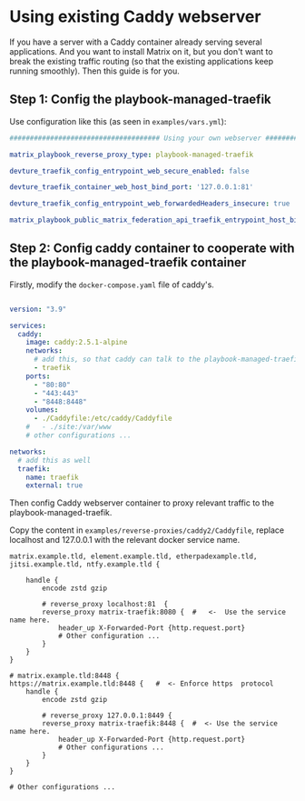 
# Using existing Caddy webserver

If you have a server with a Caddy container already serving several applications. And you want to install Matrix on it, but  you don't want to break the existing traffic routing (so that the existing applications keep running smoothly). Then this guide is for you.

## Step 1: Config the playbook-managed-traefik

Use configuration like this (as seen in `examples/vars.yml`):

```yaml
##################################### Using your own webserver ###############################################

matrix_playbook_reverse_proxy_type: playbook-managed-traefik

devture_traefik_config_entrypoint_web_secure_enabled: false

devture_traefik_container_web_host_bind_port: '127.0.0.1:81'

devture_traefik_config_entrypoint_web_forwardedHeaders_insecure: true

matrix_playbook_public_matrix_federation_api_traefik_entrypoint_host_bind_port: '127.0.0.1:8449'

```

## Step 2: Config caddy container to cooperate with the playbook-managed-traefik container

Firstly, modify the `docker-compose.yaml` file of caddy's.

```yaml

version: "3.9"

services:
  caddy:
    image: caddy:2.5.1-alpine
    networks:
      # add this, so that caddy can talk to the playbook-managed-traefik 
      - traefik
    ports:
      - "80:80"
      - "443:443"
      - "8448:8448"
    volumes:
      - ./Caddyfile:/etc/caddy/Caddyfile
    #   - ./site:/var/www
    # other configurations ...

networks:
  # add this as well
  traefik:
    name: traefik
    external: true

```

Then config Caddy webserver container to proxy relevant traffic to the playbook-managed-traefik. 

Copy the content in  `examples/reverse-proxies/caddy2/Caddyfile`, replace localhost and 127.0.0.1 with the relevant docker service name.

```
matrix.example.tld, element.example.tld, etherpadexample.tld, jitsi.example.tld, ntfy.example.tld {

    handle {
        encode zstd gzip

        # reverse_proxy localhost:81  {        
        reverse_proxy matrix-traefik:8080 {  #   <-  Use the service name here.
            header_up X-Forwarded-Port {http.request.port}
            # Other configuration ...
        }
    }
}

# matrix.example.tld:8448 {
https://matrix.example.tld:8448 {   #  <- Enforce https  protocol
    handle {
        encode zstd gzip

        # reverse_proxy 127.0.0.1:8449 {
        reverse_proxy matrix-traefik:8448 {  #  <- Use the service name here.       
            header_up X-Forwarded-Port {http.request.port}
            # Other configurations ...
        }
    }
}

# Other configurations ...

```

